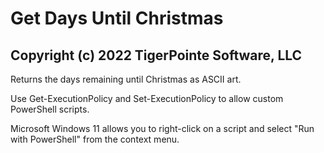 # Get Days Until Christmas

## Copyright (c) 2022 TigerPointe Software, LLC

Returns the days remaining until Christmas as ASCII art.

Use Get-ExecutionPolicy and Set-ExecutionPolicy to allow custom PowerShell scripts.

Microsoft Windows 11 allows you to right-click on a script and select "Run with PowerShell" from the context menu.